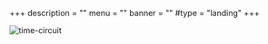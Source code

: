 +++
description = ""
menu = ""
banner = ""
#type = "landing"
+++


<div class="container text-center">
    <img src="img/time-circuit.png" alt="time-circuit">
</div>

